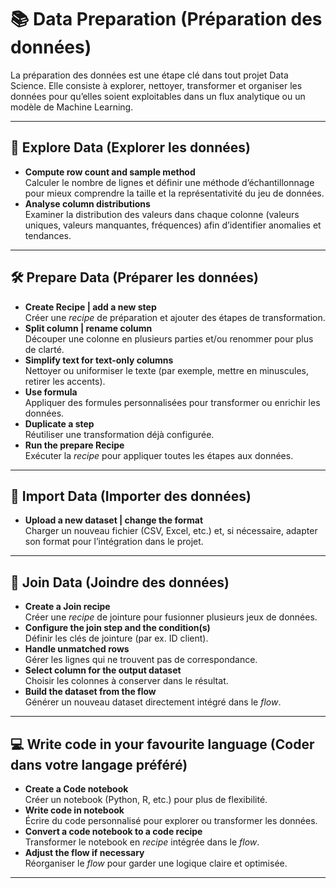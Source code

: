 # 📚 Data Preparation (Préparation des données)

La préparation des données est une étape clé dans tout projet Data Science. Elle consiste à explorer, nettoyer, transformer et organiser les données pour qu’elles soient exploitables dans un flux analytique ou un modèle de Machine Learning.  

---

## 🔎 Explore Data (Explorer les données)

- **Compute row count and sample method**  
  Calculer le nombre de lignes et définir une méthode d’échantillonnage pour mieux comprendre la taille et la représentativité du jeu de données.  
- **Analyse column distributions**  
  Examiner la distribution des valeurs dans chaque colonne (valeurs uniques, valeurs manquantes, fréquences) afin d’identifier anomalies et tendances.

---

## 🛠️ Prepare Data (Préparer les données)

- **Create Recipe | add a new step**  
  Créer une *recipe* de préparation et ajouter des étapes de transformation.  
- **Split column | rename column**  
  Découper une colonne en plusieurs parties et/ou renommer pour plus de clarté.  
- **Simplify text for text-only columns**  
  Nettoyer ou uniformiser le texte (par exemple, mettre en minuscules, retirer les accents).  
- **Use formula**  
  Appliquer des formules personnalisées pour transformer ou enrichir les données.  
- **Duplicate a step**  
  Réutiliser une transformation déjà configurée.  
- **Run the prepare Recipe**  
  Exécuter la *recipe* pour appliquer toutes les étapes aux données.

---

## 📂 Import Data (Importer des données)

- **Upload a new dataset | change the format**  
  Charger un nouveau fichier (CSV, Excel, etc.) et, si nécessaire, adapter son format pour l’intégration dans le projet.

---

## 🔗 Join Data (Joindre des données)

- **Create a Join recipe**  
  Créer une *recipe* de jointure pour fusionner plusieurs jeux de données.  
- **Configure the join step and the condition(s)**  
  Définir les clés de jointure (par ex. ID client).  
- **Handle unmatched rows**  
  Gérer les lignes qui ne trouvent pas de correspondance.  
- **Select column for the output dataset**  
  Choisir les colonnes à conserver dans le résultat.  
- **Build the dataset from the flow**  
  Générer un nouveau dataset directement intégré dans le *flow*.

---

## 💻 Write code in your favourite language (Coder dans votre langage préféré)

- **Create a Code notebook**  
  Créer un notebook (Python, R, etc.) pour plus de flexibilité.  
- **Write code in notebook**  
  Écrire du code personnalisé pour explorer ou transformer les données.  
- **Convert a code notebook to a code recipe**  
  Transformer le notebook en *recipe* intégrée dans le *flow*.  
- **Adjust the flow if necessary**  
  Réorganiser le *flow* pour garder une logique claire et optimisée.

---
